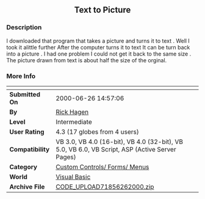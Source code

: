 ﻿<div align="center">

## Text to Picture


</div>

### Description

I downloaded that program that takes a picture and turns it to text . Well I took it alittle further After the computer turns it to text It can be turn back into a picture . I had one problem I could not get it back to the same size . The picture drawn from text is about half the size of the orginal.
 
### More Info
 


<span>             |<span>
---                |---
**Submitted On**   |2000-06-26 14:57:06
**By**             |[Rick Hagen](https://github.com/Planet-Source-Code/PSCIndex/blob/master/ByAuthor/rick-hagen.md)
**Level**          |Intermediate
**User Rating**    |4.3 (17 globes from 4 users)
**Compatibility**  |VB 3\.0, VB 4\.0 \(16\-bit\), VB 4\.0 \(32\-bit\), VB 5\.0, VB 6\.0, VB Script, ASP \(Active Server Pages\) 
**Category**       |[Custom Controls/ Forms/  Menus](https://github.com/Planet-Source-Code/PSCIndex/blob/master/ByCategory/custom-controls-forms-menus__1-4.md)
**World**          |[Visual Basic](https://github.com/Planet-Source-Code/PSCIndex/blob/master/ByWorld/visual-basic.md)
**Archive File**   |[CODE\_UPLOAD71856262000\.zip](https://github.com/Planet-Source-Code/rick-hagen-text-to-picture__1-9292/archive/master.zip)








